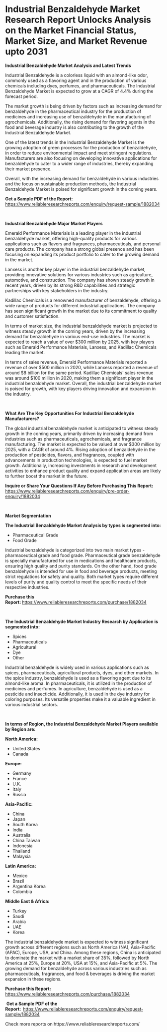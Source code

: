 <p><h1>Industrial Benzaldehyde Market Research Report Unlocks Analysis on the Market Financial Status, Market Size, and Market Revenue upto 2031</h1></p><p><strong>Industrial Benzaldehyde Market Analysis and Latest Trends</strong></p>
<p><p>Industrial Benzaldehyde is a colorless liquid with an almond-like odor, commonly used as a flavoring agent and in the production of various chemicals including dyes, perfumes, and pharmaceuticals. The Industrial Benzaldehyde Market is expected to grow at a CAGR of 4.4% during the forecast period.</p><p>The market growth is being driven by factors such as increasing demand for benzaldehyde in the pharmaceutical industry for the production of medicines and increasing use of benzaldehyde in the manufacturing of agrochemicals. Additionally, the rising demand for flavoring agents in the food and beverage industry is also contributing to the growth of the Industrial Benzaldehyde Market.</p><p>One of the latest trends in the Industrial Benzaldehyde Market is the growing adoption of green processes for the production of benzaldehyde, in order to reduce environmental impact and meet stringent regulations. Manufacturers are also focusing on developing innovative applications for benzaldehyde to cater to a wider range of industries, thereby expanding their market presence.</p><p>Overall, with the increasing demand for benzaldehyde in various industries and the focus on sustainable production methods, the Industrial Benzaldehyde Market is poised for significant growth in the coming years.</p></p>
<p><strong>Get a Sample PDF of the Report:&nbsp;</strong> <a href="https://www.reliableresearchreports.com/enquiry/request-sample/1882034">https://www.reliableresearchreports.com/enquiry/request-sample/1882034</a></p>
<p>&nbsp;</p>
<p><strong>Industrial Benzaldehyde Major Market Players</strong></p>
<p><p>Emerald Performance Materials is a leading player in the industrial benzaldehyde market, offering high-quality products for various applications such as flavors and fragrances, pharmaceuticals, and personal care products. The company has a strong global presence and has been focusing on expanding its product portfolio to cater to the growing demand in the market.</p><p>Lanxess is another key player in the industrial benzaldehyde market, providing innovative solutions for various industries such as agriculture, automotive, and construction. The company has shown steady growth in recent years, driven by its strong R&D capabilities and strategic partnerships with key stakeholders in the industry.</p><p>Kadillac Chemicals is a renowned manufacturer of benzaldehyde, offering a wide range of products for different industrial applications. The company has seen significant growth in the market due to its commitment to quality and customer satisfaction.</p><p>In terms of market size, the industrial benzaldehyde market is projected to witness steady growth in the coming years, driven by the increasing demand for benzaldehyde in various end-use industries. The market is expected to reach a value of over $300 million by 2025, with key players such as Emerald Performance Materials, Lanxess, and Kadillac Chemicals leading the market.</p><p>In terms of sales revenue, Emerald Performance Materials reported a revenue of over $500 million in 2020, while Lanxess reported a revenue of around $8 billion for the same period. Kadillac Chemicals' sales revenue was around $100 million in 2020, making them a significant player in the industrial benzaldehyde market. Overall, the industrial benzaldehyde market is poised for growth, with key players driving innovation and expansion in the industry.</p></p>
<p>&nbsp;</p>
<p><strong>What Are The Key Opportunities For Industrial Benzaldehyde Manufacturers?</strong></p>
<p><p>The global industrial benzaldehyde market is anticipated to witness steady growth in the coming years, primarily driven by increasing demand from industries such as pharmaceuticals, agrochemicals, and fragrance manufacturing. The market is expected to be valued at over $300 million by 2025, with a CAGR of around 4%. Rising adoption of benzaldehyde in the production of pesticides, flavors, and fragrances, coupled with advancements in production technologies, is expected to fuel market growth. Additionally, increasing investments in research and development activities to enhance product quality and expand application areas are likely to further boost the market in the future.</p></p>
<p><strong>Inquire or Share Your Questions If Any Before Purchasing This Report:</strong> <a href="https://www.reliableresearchreports.com/enquiry/pre-order-enquiry/1882034">https://www.reliableresearchreports.com/enquiry/pre-order-enquiry/1882034</a></p>
<p>&nbsp;</p>
<p><strong>Market Segmentation</strong></p>
<p><strong>The Industrial Benzaldehyde Market Analysis by types is segmented into:</strong></p>
<p><ul><li>Pharmaceutical Grade</li><li>Food Grade</li></ul></p>
<p><p>Industrial benzaldehyde is categorized into two main market types - pharmaceutical grade and food grade. Pharmaceutical grade benzaldehyde is specially manufactured for use in medications and healthcare products, ensuring high quality and purity standards. On the other hand, food grade benzaldehyde is intended for use in food and beverage products, meeting strict regulations for safety and quality. Both market types require different levels of purity and quality control to meet the specific needs of their respective industries.</p></p>
<p><strong>Purchase this Report:&nbsp;</strong><a href="https://www.reliableresearchreports.com/purchase/1882034">https://www.reliableresearchreports.com/purchase/1882034</a></p>
<p>&nbsp;</p>
<p><strong>The Industrial Benzaldehyde Market Industry Research by Application is segmented into:</strong></p>
<p><ul><li>Spices</li><li>Pharmaceuticals</li><li>Agricultural</li><li>Dye</li><li>Other</li></ul></p>
<p><p>Industrial benzaldehyde is widely used in various applications such as spices, pharmaceuticals, agricultural products, dyes, and other markets. In the spice industry, benzaldehyde is used as a flavoring agent due to its almond-like aroma. In pharmaceuticals, it is utilized in the production of medicines and perfumes. In agriculture, benzaldehyde is used as a pesticide and insecticide. Additionally, it is used in the dye industry for coloring purposes. Its versatile properties make it a valuable ingredient in various industrial sectors.</p></p>
<p>&nbsp;</p>
<p><strong>In terms of Region, the Industrial Benzaldehyde Market Players available by Region are:</strong></p>
<p>
    <p> <strong> North America: </strong>
        <ul>
            <li>United States</li>
            <li>Canada</li>
        </ul>
        </p> 
    <p> <strong> Europe: </strong>
        <ul>
            <li>Germany</li>
            <li>France</li>
            <li>U.K.</li>
            <li>Italy</li>
            <li>Russia</li>
        </ul>
        </p> 
    <p> <strong> Asia-Pacific: </strong>
        <ul>
            <li>China</li>
            <li>Japan</li>
            <li>South Korea</li>
            <li>India</li>
            <li>Australia</li>
            <li>China Taiwan</li>
            <li>Indonesia</li>
            <li>Thailand</li>
            <li>Malaysia</li>
        </ul>
        </p> 
    <p> <strong> Latin America: </strong>
        <ul>
            <li>Mexico</li>
            <li>Brazil</li>
            <li>Argentina Korea</li>
            <li>Colombia</li>
        </ul>
        </p> 
    <p> <strong> Middle East & Africa: </strong>
        <ul>
            <li>Turkey</li>
            <li>Saudi</li>
            <li>Arabia</li>
            <li>UAE</li>
            <li>Korea</li>
        </ul>
    </p>
    </p>
<p><p>The industrial benzaldehyde market is expected to witness significant growth across different regions such as North America (NA), Asia-Pacific (APAC), Europe, USA, and China. Among these regions, China is anticipated to dominate the market with a market share of 35%, followed by North America at 25%, Europe at 20%, USA at 15%, and Asia-Pacific at 5%. The growing demand for benzaldehyde across various industries such as pharmaceuticals, fragrances, and food & beverages is driving the market expansion in these regions.</p></p>
<p><strong>Purchase this Report: </strong><a href="https://www.reliableresearchreports.com/purchase/1882034">https://www.reliableresearchreports.com/purchase/1882034</a></p>
<p>&nbsp;<strong>Get a Sample PDF of the Report:&nbsp;&nbsp;</strong><a href="https://www.reliableresearchreports.com/enquiry/request-sample/1882034">https://www.reliableresearchreports.com/enquiry/request-sample/1882034</a></p>
<p><strong></strong></p>
<p>Check more reports on https://www.reliableresearchreports.com/</p>